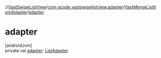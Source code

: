 //[VastSwipeListView](../../../index.md)/[com.gcode.vastswipelistview.adapter](../index.md)/[VastMergeListItemAdapter](index.md)/[adapter](adapter.md)

# adapter

[androidJvm]\
private val [adapter](adapter.md): [ListAdapter](https://developer.android.com/reference/kotlin/android/widget/ListAdapter.html)
